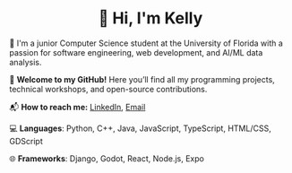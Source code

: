 <h1 align="center">👋 Hi, I'm Kelly</h1>

🏫 I'm a junior Computer Science student at the University of Florida with a passion for software engineering, web development, and AI/ML data analysis.

🎉 **Welcome to my GitHub!** Here you’ll find all my programming projects, technical workshops, and open-source contributions.

📬 **How to reach me:** [LinkedIn](https://linkedin.com/in/kellyltran), [Email](mailto:kellyltran04@gmail.com)

💻 **Languages**: Python, C++, Java, JavaScript, TypeScript, HTML/CSS, GDScript 

🌐 **Frameworks**: Django, Godot, React, Node.js, Expo
